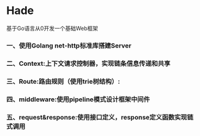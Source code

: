 # Hade

基于Go语言从0开发一个基础Web框架

### 一、使用Golang net-http标准库搭建Server

### 二、Context:上下文请求控制器，实现链条信息传递和共享

### 三、Route:路由规则（使用trie树结构）:

### 四、middleware:使用pipeline模式设计框架中间件

### 五、request&response:使用接口定义，response定义函数实现链式调用

